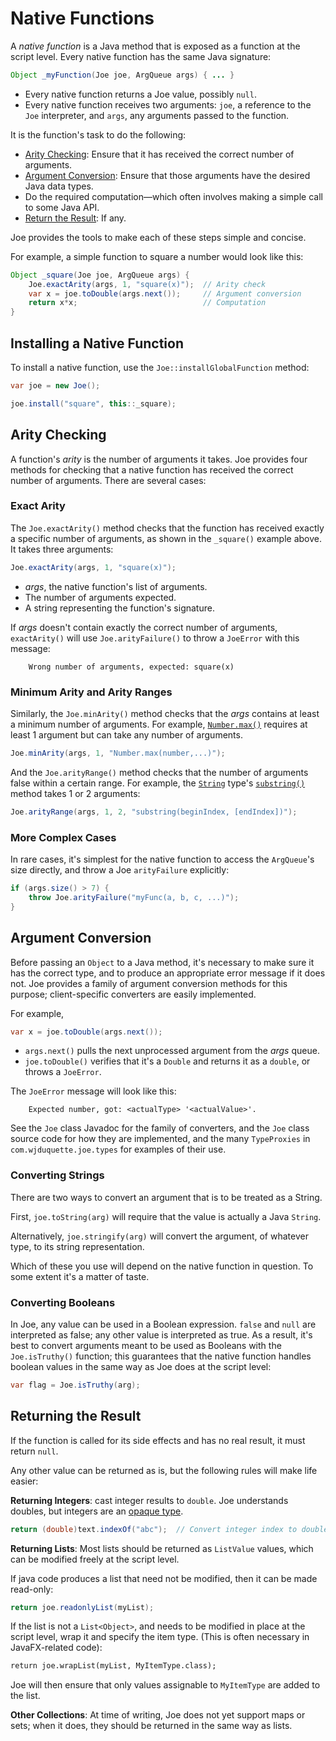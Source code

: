 # Native Functions

A *native function* is a Java method that is exposed as a function at the
script level.  Every native function has the same Java signature:

```java
Object _myFunction(Joe joe, ArgQueue args) { ... }
```

- Every native function returns a Joe value, possibly `null`.
- Every native function receives two arguments: `joe`, a reference to the
  `Joe` interpreter, and `args`, any arguments passed to the function.

It is the function's task to do the following:

- [Arity Checking](#arity-checking): Ensure that it has received the correct 
  number of arguments.
- [Argument Conversion](#argument-conversion): Ensure that those arguments have 
  the desired Java data types.
- Do the required computation—which often involves making a simple
  call to some Java API.
- [Return the Result](#return-the-result): If any.

Joe provides the tools to make each of these steps simple and concise.

For example, a simple function to square a number would look like this:

```java
Object _square(Joe joe, ArgQueue args) {
    Joe.exactArity(args, 1, "square(x)");  // Arity check
    var x = joe.toDouble(args.next());     // Argument conversion
    return x*x;                            // Computation
}
```

## Installing a Native Function

To install a native function, use the `Joe::installGlobalFunction` method:

```java
var joe = new Joe();

joe.install("square", this::_square);
```

## Arity Checking

A function's *arity* is the number of arguments it takes.  Joe provides four
methods for checking that a native function has received the correct number of
arguments.  There are several cases:

### Exact Arity

The `Joe.exactArity()` method checks that the function has received exactly a 
specific number of arguments, as shown in the `_square()` example above.  It
takes three arguments:

```java
Joe.exactArity(args, 1, "square(x)");
```

- *args*, the native function's list of arguments.
- The number of arguments expected.
- A string representing the function's signature.

If *args* doesn't contain exactly the correct number of arguments, 
`exactArity()` will use `Joe.arityFailure()` to throw a `JoeError`
with this message:

`    Wrong number of arguments, expected: square(x)`

### Minimum Arity and Arity Ranges

Similarly, the `Joe.minArity()` method checks that the *args* contains
at least a minimum number of arguments.  For example, 
[`Number.max()`](../library/type.joe.Number.md#static.max) requires
at least 1 argument but can take any number of arguments.

```java
Joe.minArity(args, 1, "Number.max(number,...)");
```

And the `Joe.arityRange()` method checks that the number of arguments
false within a certain range.  For example, the 
[`String`](../library/type.joe.String.md) type's 
[`substring()`](../library/type.joe.String.md#method.substring) method takes
1 or 2 arguments:

```java
Joe.arityRange(args, 1, 2, "substring(beginIndex, [endIndex])");
```

### More Complex Cases

In rare cases, it's simplest for the native function to access the 
`ArgQueue`'s size directly, and throw a Joe `arityFailure` explicitly:

```java
if (args.size() > 7) {
    throw Joe.arityFailure("myFunc(a, b, c, ...)");
}
```

## Argument Conversion

Before passing an `Object` to a Java method, it's necessary to make sure it
has the correct type, and to produce an appropriate error message if it does
not.  Joe provides a family of argument conversion methods for this purpose;
client-specific converters are easily implemented.  

For example,

```java
var x = joe.toDouble(args.next());
```

- `args.next()` pulls the next unprocessed argument from the *args* queue.
- `joe.toDouble()` verifies that it's a `Double` and returns it as a `double`,
  or throws a `JoeError`.

The `JoeError` message will look like this:

`    Expected number, got: <actualType> '<actualValue>'.`

See the `Joe` class Javadoc for the family of converters, and the `Joe` class
source code for how they are implemented, and the many `TypeProxies` in
`com.wjduquette.joe.types` for examples of their use.

### Converting Strings

There are two ways to convert an argument that is to be treated as a String.

First, `joe.toString(arg)` will require that the value is actually a Java
`String`.

Alternatively, `joe.stringify(arg)` will convert the argument, of whatever type,
to its string representation.

Which of these you use will depend on the native function in question.  To
some extent it's a matter of taste.

### Converting Booleans

In Joe, any value can be used in a Boolean expression.  `false` and `null`
are interpreted as false; any other value is interpreted as true.  As a result,
it's best to convert arguments meant to be used as Booleans with the
`Joe.isTruthy()` function; this guarantees that the native function handles
boolean values in the same way as Joe does at the script level:

```java
var flag = Joe.isTruthy(arg);
```

## Returning the Result

If the function is called for its side effects and has no real result, it
must return `null`.

Any other value can be returned as is, but the following rules will make
life easier:

**Returning Integers**: cast integer results to `double`.  Joe understands 
doubles, but integers are an [opaque type](java_types.md#opaque-types).

```java
return (double)text.indexOf("abc");  // Convert integer index to double
```

**Returning Lists**: Most lists should be returned as `ListValue` values,
which can be modified freely at the script level.  

If java code produces a list that need not be modified, then it can 
be made read-only:

```java
return joe.readonlyList(myList);
```

If the list is not a `List<Object>`, and needs to be modified in place
at the script level, wrap it and specify the item type.  (This is
often necessary in JavaFX-related code):

```dtd
return joe.wrapList(myList, MyItemType.class);
```

Joe will then ensure that only values assignable to `MyItemType` are 
added to the list.

**Other Collections**: At time of writing, Joe does not yet support
maps or sets; when it does, they should be returned in the same way
as lists.

